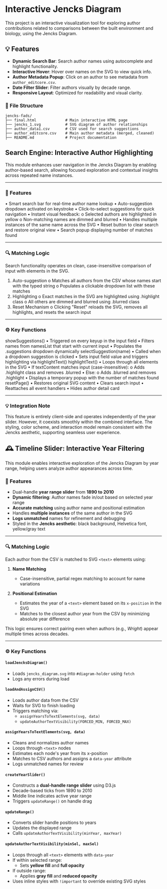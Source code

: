# Interactive Jencks Diagram

This project is an interactive visualization tool for exploring author contributions related to comparisons between the built environment and biology, using the Jencks Diagram.

## 💡 Features

- **Dynamic Search Bar**: Search author names using autocomplete and highlight functionality.
- **Interactive Hover**: Hover over names on the SVG to view quick info.
- **Author Metadata Popup**: Click on an author to see metadata from `author_editcore.csv`.
- **Date Filter Slider**: Filter authors visually by decade range.
- **Responsive Layout**: Optimized for readability and visual clarity.

### 📂 File Structure

```
jencks-fads/
├── final.html             # Main interactive HTML page
├── jencks_1.svg           # SVG diagram of author relationships
├── author_data1.csv       # CSV used for search suggestions
├── author_editcore.csv    # Main author metadata (merged, cleaned)
├── README.md              # Project documentation
```


## Search Engine: Interactive Author Highlighting
This module enhances user navigation in the Jencks Diagram by enabling author-based search, allowing focused exploration and contextual insights across repeated name instances.
________________________________________
### 🔧 Features
•	Smart search bar for real-time author name lookup
•	Auto-suggestion dropdown activated on keystroke
•	Click-to-select suggestions for quick navigation
•	Instant visual feedback:
o	Selected authors are highlighted in yellow
o	Non-matching names are dimmed and blurred
•	Handles multiple instances of the same name across the SVG
•	Reset button to clear search and restore original view
•	Search popup displaying number of matches found
________________________________________
### 🔍 Matching Logic
Search functionality operates on clean, case-insensitive comparison of input with <text> elements in the SVG.
1.	Auto-suggestion
o	Matches all authors from the CSV whose names start with the typed string
o	Populates a clickable dropdown list with these matches
2.	Highlighting
o	Exact matches in the SVG are highlighted using .highlight class
o	All others are dimmed and blurred using .blurred class
3.	Reset Mechanism
o	Clicking "Reset" reloads the SVG, removes all highlights, and resets the search input
________________________________________
### ⚙️ Key Functions
showSuggestions()
•	Triggered on every keyup in the input field
•	Filters names from namesList that start with current input
•	Populates the .suggestions dropdown dynamically
selectSuggestion(name)
•	Called when a dropdown suggestion is clicked
•	Sets input field value and triggers highlighting via highlightText()
highlightText()
•	Loops through all <text> elements in the SVG
•	If textContent matches input (case-insensitive):
o	Adds .highlight class and removes .blurred
•	Else:
o	Adds .blurred and removes .highlight
•	Displays a temporary popup with the number of matches found
resetPage()
•	Restores original SVG content
•	Clears search input
•	Reattaches all event handlers
•	Hides author detail card
________________________________________
### 💡 Integration Note
This feature is entirely client-side and operates independently of the year slider. However, it coexists smoothly within the combined interface. The styling, color scheme, and interaction model remain consistent with the Jencks aesthetic, supporting seamless user experience.




## 🕰️ Timeline Slider: Interactive Year Filtering

This module enables interactive exploration of the Jencks Diagram by year range, helping users analyze author appearances across time.

### 🔧 Features
- Dual-handle **year range slider** from **1890 to 2010**
- **Dynamic filtering**: Author names fade in/out based on selected year range
- **Accurate matching** using author name and positional estimation
- Handles **multiple instances** of the same author in the SVG
- **Logs unmatched** names for refinement and debugging
- Styled in the **Jencks aesthetic**: black background, Helvetica font, yellow/gray text

---

### 🔍 Matching Logic
Each author from the CSV is matched to SVG `<text>` elements using:

1. **Name Matching**  
   - Case-insensitive, partial regex matching to account for name variations  

2. **Positional Estimation**  
   - Estimates the year of a `<text>` element based on its `x-position` in the SVG  
   - Matches to the closest author year from the CSV by minimizing absolute year difference  

This logic ensures correct pairing even when authors (e.g., *Wright*) appear multiple times across decades.

---

### ⚙️ Key Functions

#### `loadJencksDiagram()`
- Loads `jencks_diagram.svg` into `#diagram-holder` using `fetch`
- Logs any errors during load

#### `loadAndAssignCSV()`
- Loads author data from the CSV
- Waits for SVG to finish loading
- Triggers matching via:
  - `assignYearsToTextElements(svg, data)`
  - `updateAuthorTextVisibility(FORCED_MIN, FORCED_MAX)`

#### `assignYearsToTextElements(svg, data)`
- Cleans and normalizes author names
- Loops through `<text>` nodes
- Estimates each node's year from its x-position
- Matches to CSV authors and assigns a `data-year` attribute
- Logs unmatched names for review

#### `createYearSlider()`
- Constructs a **dual-handle range slider** using D3.js
- Decade-based ticks from 1890 to 2010
- Middle line indicates active year range
- Triggers `updateRange()` on handle drag

#### `updateRange()`
- Converts slider handle positions to years
- Updates the displayed range
- Calls `updateAuthorTextVisibility(minYear, maxYear)`

#### `updateAuthorTextVisibility(minSel, maxSel)`
- Loops through all `<text>` elements with `data-year`
- If within selected range:
  - Sets **yellow fill** and **full opacity**
- If outside range:
  - Applies **gray fill** and **reduced opacity**
- Uses inline styles with `!important` to override existing SVG styles
